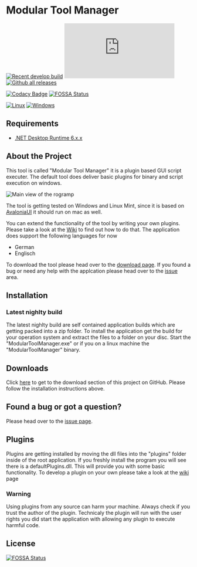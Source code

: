 # Modular Tool Manager

[![Recent develop build](https://github.com/XanatosX/ModularToolManager/actions/workflows/create-latest-develop-build.yml/badge.svg)](https://github.com/XanatosX/ModularToolManager/actions/workflows/create-latest-develop-build.yml)
[![Latest release](https://badgen.net/github/release/Naereen/Strapdown.js)](https://github.com/XanatosX/ModularToolManager/releases)
[![Github all releases](https://img.shields.io/github/downloads/Naereen/StrapDown.js/total.svg)](https://GitHub.com/XanatosX/ModularToolManager/releases/)

[![Codacy Badge](https://api.codacy.com/project/badge/Grade/a76b14fe59a54a9ab4d3e4f6afed53dc)](https://app.codacy.com/app/simonaberle/ModularToolManager?utm_source=github.com&utm_medium=referral&utm_content=XanatosX/ModularToolManager&utm_campaign=badger)
[![FOSSA Status](https://app.fossa.com/api/projects/git%2Bgithub.com%2FXanatosX%2FModularToolManager.svg?type=shield)](https://app.fossa.com/projects/git%2Bgithub.com%2FXanatosX%2FModularToolManager?ref=badge_shield)

[![Linux](https://svgshare.com/i/Zhy.svg)](https://svgshare.com/i/Zhy.svg)
[![Windows](https://svgshare.com/i/ZhY.svg)](https://svgshare.com/i/ZhY.svg)

## Requirements

* [.NET Desktop Runtime 6.x.x][dotnet6]

## About the Project

This tool is called "Modular Tool Manager" it is a plugin based GUI script executer. The default tool does deliver basic plugins for binary and script execution on windows.

![Main view of the rogramp][image-main-view]

The tool is getting tested on Windows and Linux Mint, since it is based on [AvaloniaUI][avaloniaui] it should run on mac as well.


You can extend the functionality of the tool by writing your own plugins. Please take a look at the [Wiki] to find out how to do that.
The application does support the following languages for now

* German
* Englisch

To download the tool please head over to the [download page][downloadPage]. If you found a bug or need any help with the applcation please head over to the [issue][issuePage] area.



## Installation

### Latest nighlty build

The latest nighlty build are self contained application builds which are getting packed into a zip folder.
To install the application get the build for your operation system and extract the files to a folder on your disc.
Start the "ModularToolManager.exe" or if you on a linux machine the "ModularToolManager" binary.

## Downloads

Click [here][downloadPage] to get to the download section of this project on GitHub. Please follow the installation instructions above.

## Found a bug or got a question?

Please head over to the  [issue page][issuePage].

## Plugins

Plugins are getting installed by moving the dll files into the "plugins" folder inside of the root application. 
If you freshly install the program you will see there is a defaultPlugins.dll. This will provide you with some basic functionality.
To develop a plugin on your own please take a look at the [wiki] page

### Warning

Using plugins from any source can harm your machine. Always check if you trust the author of the plugin.
Technicaly the plugin will run with the user rights you did start the application with allowing any plugin to execute harmful code.


## License
[![FOSSA Status](https://app.fossa.com/api/projects/git%2Bgithub.com%2FXanatosX%2FModularToolManager.svg?type=large)](https://app.fossa.com/projects/git%2Bgithub.com%2FXanatosX%2FModularToolManager?ref=badge_large)

[wiki]: https://github.com/XanatosX/ModularToolManager/wiki
[dotnet6]: https://dotnet.microsoft.com/en-us/download/dotnet/6.0
[avaloniaui]: https://avaloniaui.net/
[image-main-view]: https://imgur.com/oswayay.png
[downloadPage]: https://bitbucket.org/XanatosX/modulartoolmanager/downloads/
[issuePage]: https://bitbucket.org/XanatosX/modulartoolmanager/issues
